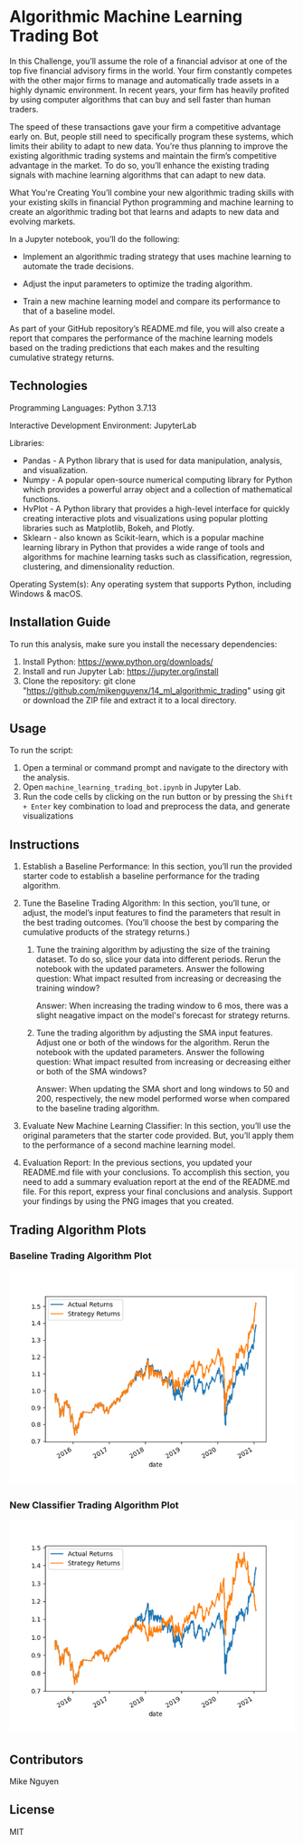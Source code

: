 # Algorithmic Machine Learning Trading Bot

In this Challenge, you’ll assume the role of a financial advisor at one of the top five financial advisory firms in the world. Your firm constantly competes with the other major firms to manage and automatically trade assets in a highly dynamic environment. In recent years, your firm has heavily profited by using computer algorithms that can buy and sell faster than human traders.

The speed of these transactions gave your firm a competitive advantage early on. But, people still need to specifically program these systems, which limits their ability to adapt to new data. You’re thus planning to improve the existing algorithmic trading systems and maintain the firm’s competitive advantage in the market. To do so, you’ll enhance the existing trading signals with machine learning algorithms that can adapt to new data.

What You're Creating
You’ll combine your new algorithmic trading skills with your existing skills in financial Python programming and machine learning to create an algorithmic trading bot that learns and adapts to new data and evolving markets.

In a Jupyter notebook, you’ll do the following:

- Implement an algorithmic trading strategy that uses machine learning to automate the trade decisions.

- Adjust the input parameters to optimize the trading algorithm.

- Train a new machine learning model and compare its performance to that of a baseline model.

As part of your GitHub repository’s README.md file, you will also create a report that compares the performance of the machine learning models based on the trading predictions that each makes and the resulting cumulative strategy returns.

## Technologies

Programming Languages: Python 3.7.13

Interactive Development Environment: JupyterLab 


Libraries: 
- Pandas - A Python library that is used for data manipulation, analysis, and visualization. 
- Numpy - A popular open-source numerical computing library for Python which provides a powerful array object and a collection of mathematical functions. 
- HvPlot - A Python library that provides a high-level interface for quickly creating interactive plots and visualizations using popular plotting libraries such as Matplotlib, Bokeh, and Plotly.
- Sklearn - also known as Scikit-learn, which is a popular machine learning library in Python that provides a wide range of tools and algorithms for machine learning tasks such as classification, regression, clustering, and dimensionality reduction.

Operating System(s):  Any operating system that supports Python, including Windows & macOS.

## Installation Guide

To run this analysis, make sure you install the necessary dependencies:

1. Install Python: https://www.python.org/downloads/
2. Install and run Jupyter Lab:  https://jupyter.org/install
3. Clone the repository: git clone "https://github.com/mikenguyenx/14_ml_algorithmic_trading" using git or download the ZIP file and extract it to a local directory.

## Usage

To run the script:

1. Open a terminal or command prompt and navigate to the directory with the analysis.
2. Open `machine_learning_trading_bot.ipynb` in Jupyter Lab.
3. Run the code cells by clicking on the run button or by pressing the `Shift + Enter` key combination to load and preprocess the data, and generate visualizations

## Instructions

1. Establish a Baseline Performance: In this section, you’ll run the provided starter code to establish a baseline performance for the trading algorithm. 

2. Tune the Baseline Trading Algorithm: In this section, you’ll tune, or adjust, the model’s input features to find the parameters that result in the best trading outcomes. (You’ll choose the best by comparing the cumulative products of the strategy returns.) 

    1. Tune the training algorithm by adjusting the size of the training dataset. To do so, slice your data into different periods. Rerun the notebook with the updated parameters. Answer the following question: What impact resulted from increasing or decreasing the training window?

        Answer: When increasing the trading window to 6 mos, there was a slight neagative impact on the model's forecast for strategy returns.

    2. Tune the trading algorithm by adjusting the SMA input features. Adjust one or both of the windows for the algorithm. Rerun the notebook with the updated parameters. Answer the following question: What impact resulted from increasing or decreasing either or both of the SMA windows?

        Answer: When updating the SMA short and long windows to 50 and 200, respectively, the new model performed worse when compared to the baseline trading algorithm. 

3. Evaluate New Machine Learning Classifier: In this section, you’ll use the original parameters that the starter code provided. But, you’ll apply them to the performance of a second machine learning model. 

4. Evaluation Report: In the previous sections, you updated your README.md file with your conclusions. To accomplish this section, you need to add a summary evaluation report at the end of the README.md file. For this report, express your final conclusions and analysis. Support your findings by using the PNG images that you created.

## Trading Algorithm Plots

### Baseline Trading Algorithm Plot
![baseline_plot](baseline_actual_vs_strategy.png)

### New Classifier Trading Algorithm Plot
![new_plot](new_actual_vs_strategy.png)


## Contributors

Mike Nguyen

## License

MIT